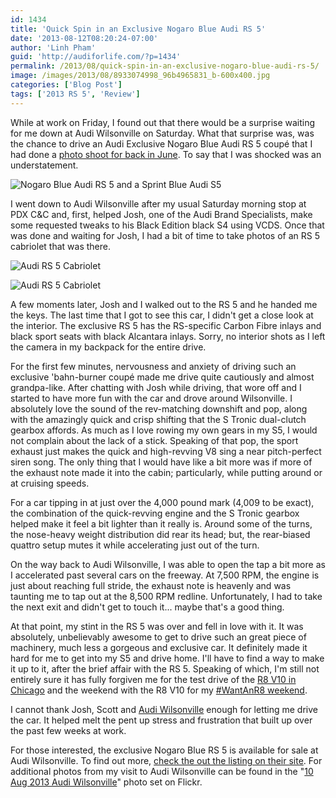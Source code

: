 ```yaml
---
id: 1434
title: 'Quick Spin in an Exclusive Nogaro Blue Audi RS 5'
date: '2013-08-12T08:20:24-07:00'
author: 'Linh Pham'
guid: 'http://audiforlife.com/?p=1434'
permalink: /2013/08/quick-spin-in-an-exclusive-nogaro-blue-audi-rs-5/
image: /images/2013/08/8933074998_96b4965831_b-600x400.jpg
categories: ['Blog Post']
tags: ['2013 RS 5', 'Review']
---
```


While at work on Friday, I found out that there would be a surprise waiting for me down at Audi Wilsonville on Saturday. What that surprise was, was the chance to drive an Audi Exclusive Nogaro Blue Audi RS 5 coupé that I had done a [photo shoot for back in June](https://www.flickr.com/photos/questionlp/sets/72157633894616940/). To say that I was shocked was an understatement.

![Nogaro Blue Audi RS 5 and a Sprint Blue Audi S5](/images/2013/06/DSC00319_medium.jpg)

I went down to Audi Wilsonville after my usual Saturday morning stop at PDX C&C and, first, helped Josh, one of the Audi Brand Specialists, make some requested tweaks to his Black Edition black S4 using VCDS. Once that was done and waiting for Josh, I had a bit of time to take photos of an RS 5 cabriolet that was there.

![Audi RS 5 Cabriolet](/images/2013/08/DSC01687_medium.jpg)

![Audi RS 5 Cabriolet](/images/2013/08/DSC01689_medium.jpg)

A few moments later, Josh and I walked out to the RS 5 and he handed me the keys. The last time that I got to see this car, I didn't get a close look at the interior. The exclusive RS 5 has the RS-specific Carbon Fibre inlays and black sport seats with black Alcantara inlays. Sorry, no interior shots as I left the camera in my backpack for the entire drive.

For the first few minutes, nervousness and anxiety of driving such an exclusive 'bahn-burner coupé made me drive quite cautiously and almost grandpa-like. After chatting with Josh while driving, that wore off and I started to have more fun with the car and drove around Wilsonville. I absolutely love the sound of the rev-matching downshift and pop, along with the amazingly quick and crisp shifting that the S Tronic dual-clutch gearbox affords. As much as I love rowing my own gears in my S5, I would not complain about the lack of a stick. Speaking of that pop, the sport exhaust just makes the quick and high-revving V8 sing a near pitch-perfect siren song. The only thing that I would have like a bit more was if more of the exhaust note made it into the cabin; particularly, while putting around or at cruising speeds.

For a car tipping in at just over the 4,000 pound mark (4,009 to be exact), the combination of the quick-revving engine and the S Tronic gearbox helped make it feel a bit lighter than it really is. Around some of the turns, the nose-heavy weight distribution did rear its head; but, the rear-biased quattro setup mutes it while accelerating just out of the turn.

On the way back to Audi Wilsonville, I was able to open the tap a bit more as I accelerated past several cars on the freeway. At 7,500 RPM, the engine is just about reaching full stride, the exhaust note is heavenly and was taunting me to tap out at the 8,500 RPM redline. Unfortunately, I had to take the next exit and didn't get to touch it... maybe that's a good thing.

At that point, my stint in the RS 5 was over and fell in love with it. It was absolutely, unbelievably awesome to get to drive such an great piece of machinery, much less a gorgeous and exclusive car. It definitely made it hard for me to get into my S5 and drive home. I'll have to find a way to make it up to it, after the brief affair with the RS 5. Speaking of which, I'm still not entirely sure it has fully forgiven me for the test drive of the [R8 V10 in Chicago](/2012/07/audi-fun-in-chicago-day-1-fletcher-jones-audi/) and the weekend with the R8 V10 for my [#WantAnR8 weekend](/tag/wantanr8weekend/).

I cannot thank Josh, Scott and [Audi Wilsonville](http://audiwilsonville.com/) enough for letting me drive the car. It helped melt the pent up stress and frustration that built up over the past few weeks at work.

For those interested, the exclusive Nogaro Blue RS 5 is available for sale at Audi Wilsonville. To find out more, [check the out the listing on their site](http://www.audiwilsonville.com/used/Audi/2013-Audi-RS+5-30d8741a0a0a000200691263503dc132.htm). For additional photos from my visit to Audi Wilsonville can be found in the "[10 Aug 2013 Audi Wilsonville](https://www.flickr.com/photos/questionlp/sets/72157635014453069/)" photo set on Flickr.
